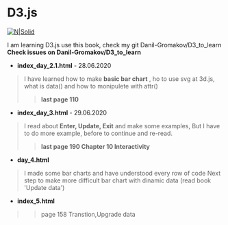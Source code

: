 # D3.js

[![N|Solid](https://books.google.ru/books/content?id=p_SmE74sVtwC&printsec=frontcover&img=1&zoom=1&edge=curl&imgtk=AFLRE73z6JwzZfoNUO143yoZDfk-8K9owCkAAjGNkYZmf3zdZ2Qn_LXNshnYfOpFKHEHvagXKE9F_v08Vpx_5WdHDTIt0fjuD1CrQ0B7YAEvrFURn7_vx31gJY5jpsO7mzcBw53piWZn)](https://www.oreilly.com/library/view/interactive-data-visualization/9781449340223/)


I am learning D3.js use this book, check my git Danil-Gromakov/D3_to_learn
**Сheck issues on Danil-Gromakov/D3_to_learn**
  - **index_day_2.1.html** - 28.06.2020
>I have learned how to make **basic bar chart** , ho to use svg at 3d.js,
> what is data() and how to monipulete with attr()
> > **last page 110**

- **index_day_3.html** - 29.06.2020
> I read about **Enter, Update, Exit** and make some examples,
> But I have to do more example, before to continue and re-read.
> > **last page 190 Chapter 10 Interactivity**
- **day_4.html**
> I made some bar charts and have understood every row of code
> Next step to make more difficult bar chart with dinamic data (read book 'Update data')
> >
- **index_5.html**
> > page 158 Transtion,Upgrade data  
